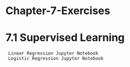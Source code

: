 # Chapter-7-Exercises

# 7.1 Supervised Learning
     Linear Regression Jupyter Notebook
     Logistic Regression Jupyter Notebook

